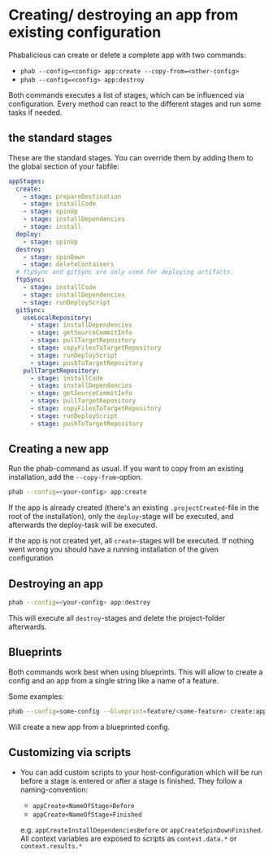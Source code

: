 # Creating/ destroying an app from existing configuration

Phabalicious can create or delete a complete app with two commands:

  * `phab --config=<config> app:create --copy-from=<other-config>`
  * `phab --config=<config> app:destroy`

Both commands executes a list of stages, which can be influenced via configuration. Every method can react to the different stages and run some tasks if needed.

## the standard stages

These are the standard stages. You can override them by adding them to the global section of your fabfile:

```yaml
appStages:
  create:
    - stage: prepareDestination
    - stage: installCode
    - stage: spinUp
    - stage: installDependencies
    - stage: install
  deploy:
    - stage: spinUp
  destroy:
    - stage: spinDown
    - stage: deleteContainers
  # ftpSync and gitSync are only used for deploying artifacts.
  ftpSync:
    - stage: installCode
    - stage: installDependencies
    - stage: runDeployScript
  gitSync:
    useLocalRepository:
      - stage: installDependencies
      - stage: getSourceCommitInfo
      - stage: pullTargetRepository
      - stage: copyFilesToTargetRepository
      - stage: runDeployScript
      - stage: pushToTargetRepository
    pullTargetRepository:
      - stage: installCode
      - stage: installDependencies
      - stage: getSourceCommitInfo
      - stage: pullTargetRepository
      - stage: copyFilesToTargetRepository
      - stage: runDeployScript
      - stage: pushToTargetRepository
```

## Creating a new app

Run the phab-command as usual. If you want to copy from an existing installation, add the `--copy-from`-option.

``` bash
phab --config=<your-config> app:create
```

If the app is already created (there's an existing `.projectCreated`-file in the root of the installation), only the `deploy`-stage will be executed, and afterwards the deploy-task will be executed.

If the app is not created yet, all `create`-stages will be executed. If nothing went wrong you should have a running installation of the given configuration

## Destroying an app

``` bash
phab --config=<your-config> app:destroy
```

This will execute all `destroy`-stages and delete the project-folder afterwards.

## Blueprints

Both commands work best when using blueprints. This will allow to create a config and an app from a single string like a name of a feature.

Some examples:

``` bash
phab --config=some-config --blueprint=feature/<some-feature> create:app
```

Will create a new app from a blueprinted config.

## Customizing via scripts

* You can add custom scripts to your host-configuration which will be run before a stage is entered or after a stage is finished. They follow a naming-convention:
    * `appCreate<NameOfStage>Before`
    * `appCreate<NameOfStage>Finished`
    
   e.g. `appCreateInstallDependenciesBefore` or `appCreateSpinDownFinished`. All context variables are exposed to scripts as `context.data.*` or `context.results.*`
